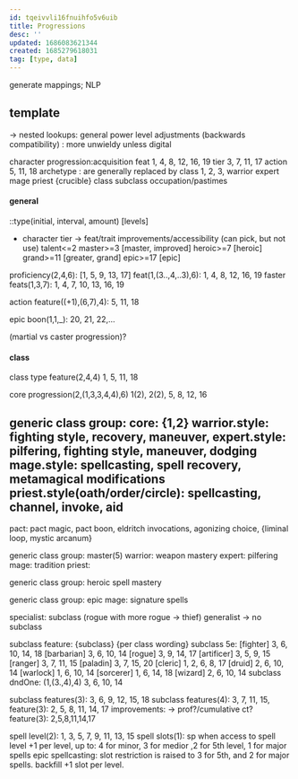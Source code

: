 ```yaml
---
id: tqeivvli16fnuihfo5v6uib
title: Progressions
desc: ''
updated: 1686083621344
created: 1685279618031
tag: [type, data]
---
```


generate mappings; NLP

## template
-> nested lookups: general power level adjustments
(backwards compatibility)
: more unwieldy unless digital


character
  progression:acquisition
  feat
    1, 4, 8, 12, 16, 19
  tier
    3, 7, 11, 17
  action
    5, 11, 18
archetype : are generally replaced by class
  1, 2, 3,
  warrior
  expert
  mage
  priest
  {crucible}
class
subclass
occupation/pastimes

#### general
::type(initial, interval, amount) [levels]

- character
tier -> feat/trait improvements/accessibility (can pick, but not use)
  talent<=2
  master>=3 [master, improved]
  heroic>=7 [heroic]
  grand>=11 [greater, grand]
  epic>=17 [epic]

proficiency(2,4,6): [1, 5, 9, 13, 17]
feat(1,(3..,4,..3),6): 1, 4, 8, 12, 16, 19
  faster feats(1,3,7): 1, 4, 7, 10, 13, 16, 19

action feature((+1),(6,7),4): 5, 11, 18

epic boon(1,1,_): 20, 21, 22,…

(martial vs caster progression)?

#### class
class type feature(2,4,4)
  1, 5, 11, 18

core progression(2,(1,3,3,4,4),6)
  1(2), 2(2), 5, 8, 12, 16

generic class group: core: {1,2}
  warrior.style: fighting style, recovery, maneuver,
  expert.style: pilfering, fighting style, maneuver, dodging
  mage.style: spellcasting, spell recovery, metamagical modifications
  priest.style(oath/order/circle): spellcasting, channel, invoke, aid
  --
  pact: pact magic, pact boon, eldritch invocations, agonizing choice, {liminal loop, mystic arcanum}

generic class group: master(5)
  warrior: weapon mastery
  expert: pilfering
  mage: tradition
  priest:

generic class group: heroic
  spell mastery

generic class group: epic
  mage: signature spells

specialist: subclass (rogue with more rogue -> thief)
generalist -> no subclass

subclass feature: {subclass} {per class wording}
  subclass 5e:
    [fighter] 3, 6, 10, 14, 18
    [barbarian] 3, 6, 10, 14
    [rogue] 3, 9, 14, 17
    [artificer] 3, 5, 9, 15
    [ranger] 3, 7, 11, 15
    [paladin] 3, 7, 15, 20
    [cleric] 1, 2, 6, 8, 17
    [druid] 2, 6, 10, 14
    [warlock] 1, 6, 10, 14
    [sorcerer] 1, 6, 14, 18
    [wizard] 2, 6, 10, 14
  subclass dndOne:
  (1,(3.,4),4) 3, 6, 10, 14

  subclass features(3): 3, 6, 9, 12, 15, 18
  subclass features(4): 3, 7, 11, 15,
feature(3): 2, 5, 8, 11, 14, 17
  improvements: -> prof?/cumulative ct?
  feature(3): 2,5,8,11,14,17

spell level(2): 1, 3, 5, 7, 9, 11, 13, 15
spell slots(1): sp
  when access to spell level
  +1 per level, up to:
  4 for minor, 3 for medior ,2 for 5th level, 1 for major spells
  epic spellcasting: slot restriction is raised to 3 for 5th, and 2 for major spells. backfill +1 slot per level.

